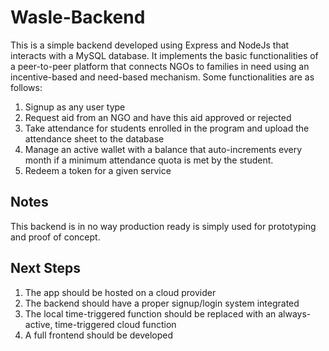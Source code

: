 # Wasle-Backend

This is a simple backend developed using Express and NodeJs that interacts with a MySQL database.
It implements the basic functionalities of a peer-to-peer platform that connects NGOs to families in need using an incentive-based and need-based mechanism.
Some functionalities are as follows:
1. Signup as any user type
2. Request aid from an NGO and have this aid approved or rejected
3. Take attendance for students enrolled in the program and upload the attendance sheet to the database
4. Manage an active wallet with a balance that auto-increments every month if a minimum attendance quota is met by the student.
5. Redeem a token for a given service

## Notes
This backend is in no way production ready is simply used for prototyping and proof of concept.

## Next Steps
1. The app should be hosted on a cloud provider
2. The backend should have a proper signup/login system integrated
3. The local time-triggered function should be replaced with an always-active, time-triggered cloud function
4. A full frontend should be developed
